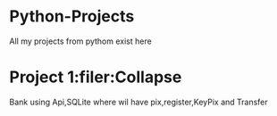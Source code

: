 # Python-Projects
 All my projects from pythom exist here 

# Project 1:filer:Collapse
Bank using Api,SQLite
 where wil have pix,register,KeyPix and Transfer

